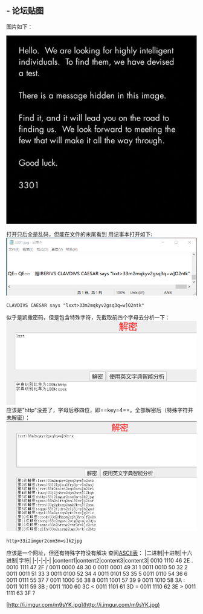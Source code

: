 ## - 论坛贴图
图片如下：

![3301](./images/3301.jpg)

打开只后全是乱码，但能在文件的末尾看到
用记事本打开如下:
![记事本打开](./images/1.png)

```
CLAVDIVS CAESAR says "lxxt>33m2mqkyv2gsq3q=w]O2ntk"
```

似乎是凯撒密码，但是包含特殊字符，先截取前四个字母去分析一下：
![decode1](./images/decode1.png)
应该是"http"没差了，字母后移四位，即==key=4==。全部解密后（特殊字符并未解密）：
![decode2](./images/decode2.png)

```
http>33i2imgur2com3m=s]k2jpg
```

应该是一个网址，但还有特殊字符没有解决
查阅[ASCII表](http://ascii.911cha.com/)：
|二进制|十进制|十六进制|字符|
|-|-|-|-|
|content1|content2|content3|content3|
0010 1110 	46 	2E 	.
0010 1111 	47 	2F 	/
0011 0000 	48 	30 	0
0011 0001 	49 	31 	1
0011 0010 	50 	32 	2
0011 0011 	51 	33 	3
0011 0100 	52 	34 	4
0011 0101 	53 	35 	5
0011 0110 	54 	36 	6
0011 0111 	55 	37 	7
0011 1000 	56 	38 	8
0011 1001 	57 	39 	9
0011 1010 	58 	3A 	:
0011 1011 	59 	3B 	;
0011 1100 	60 	3C 	<
0011 1101 	61 	3D 	=
0011 1110 	62 	3E 	>
0011 1111 	63 	3F 	?

[http://i.imgur.com/m9sYK.jpg](http://i.imgur.com/m9sYK.jpg)